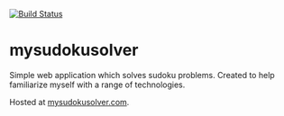 [![Build Status](https://travis-ci.org/jeffeverett/mysudokusolver.svg?branch=master)](https://travis-ci.org/jeffeverett/mysudokusolver)

# mysudokusolver

Simple web application which solves sudoku problems. Created to help familiarize myself with a range of technologies.

Hosted at [mysudokusolver.com](http://mysudokusolver.com/).
